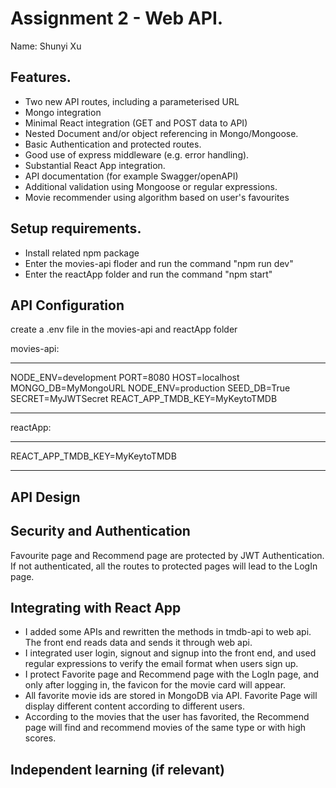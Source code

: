 # Assignment 2 - Web API.

Name: Shunyi Xu

## Features.

 + Two new API routes, including a parameterised URL
 + Mongo integration
 + Minimal React integration (GET and POST data to API)
 + Nested Document and/or object referencing in Mongo/Mongoose.
 + Basic Authentication and protected routes.
 + Good use of express middleware (e.g. error handling).
 + Substantial React App integration.
 + API documentation (for example Swagger/openAPI)
 + Additional validation using Mongoose or regular expressions.
 + Movie recommender using algorithm based on user's favourites

## Setup requirements.

+ Install related npm package
+ Enter the movies-api floder and run the command "npm run dev"
+ Enter the reactApp folder and run the command "npm start"

## API Configuration

create a .env file in the movies-api and reactApp folder

movies-api:
______________________

NODE_ENV=development
PORT=8080
HOST=localhost
MONGO_DB=MyMongoURL
NODE_ENV=production
SEED_DB=True
SECRET=MyJWTSecret
REACT_APP_TMDB_KEY=MyKeytoTMDB
______________________

reactApp:
______________________
REACT_APP_TMDB_KEY=MyKeytoTMDB
______________________

## API Design



## Security and Authentication

Favourite page and Recommend page are protected by JWT Authentication.
If not authenticated, all the routes to protected pages will lead to the LogIn page.


## Integrating with React App

+ I added some APIs and rewritten the methods in tmdb-api to web api. The front end reads data and sends it through web api.
+ I integrated user login, signout and signup into the front end, and used regular expressions to verify the email format when users sign up.
+ I protect Favorite page and Recommend page with the LogIn page, and only after logging in, the favicon for the movie card will appear.
+ All favorite movie ids are stored in MongoDB via API. Favorite Page will display different content according to different users.
+ According to the movies that the user has favorited, the Recommend page will find and recommend movies of the same type or with high scores.


## Independent learning (if relevant)
 
